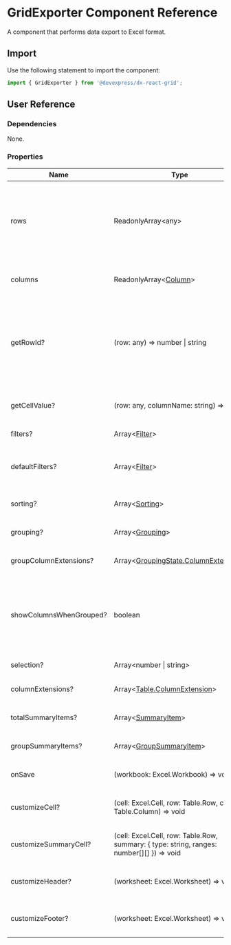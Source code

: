 # GridExporter Component Reference

A component that performs data export to Excel format.

## Import

Use the following statement to import the component:

```js
import { GridExporter } from '@devexpress/dx-react-grid';
```

## User Reference

### Dependencies

None.

### Properties

Name | Type | Default | Description
-----|------|---------|------------
rows | ReadonlyArray&lt;any&gt; | | An array containing custom data. A user defines the access to this data. Refer to [Data Accessors](../guides/data-accessors.md) for details.
columns | ReadonlyArray&lt;[Column](#column)&gt; | | Specifies for which row fields columns are created.
getRowId? | (row: any) => number &#124; string | | Specifies the function used to get a unique row identifier. Define this function if the identifier is different than the row index.
getCellValue? | (row: any, columnName: string) => any | | Specifies the function used to get a cell's value.
filters? | Array&lt;[Filter](#filter)&gt; | | Specifies the applied filters.
defaultFilters? | Array&lt;[Filter](#filter)&gt; | [] | Specifies the filters initially applied in the uncontrolled mode.
sorting? | Array&lt;[Sorting](#sorting)&gt; | | Specifies the applied sorting.
grouping? | Array&lt;[Grouping](#grouping)&gt; | | Specifies columns to group by.
groupColumnExtensions? | Array&lt;[GroupingState.ColumnExtension](#groupingstatecolumnextension)&gt; | | Additional column properties.
showColumnsWhenGrouped? | boolean | false | A Boolean value that specifies whether the grid's table displays a column by which data is grouped.
selection? | Array&lt;number &#124; string&gt; | | The selected row's IDs.
columnExtensions? | Array&lt;[Table.ColumnExtension](#tablecolumnextension)&gt; | | Additional column properties.
totalSummaryItems? | Array&lt;[SummaryItem](#summaryitem)&gt; | | The total summary items.
groupSummaryItems? | Array&lt;[GroupSummaryItem](#groupsummaryitem)&gt; | | The group summary items.
onSave | (workbook: Excel.Workbook) => void | | Handles workbook saving.
customizeCell? | (cell: Excel.Cell, row: Table.Row, column: Table.Column) => void | | Handles the Excel cells appearance customization.
customizeSummaryCell? | (cell: Excel.Cell, row: Table.Row, summary: { type: string, ranges: number[][] }) => void | | Handles the Excel summary cells customization.
customizeHeader? | (worksheet: Excel.Worksheet) => void | | Handles the Excel sheet header customization.
customizeFooter? | (worksheet: Excel.Worksheet) => void | | Handles the Excel sheet footer customization.
